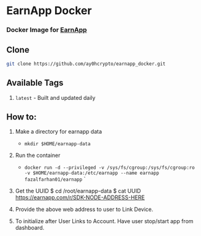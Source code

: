 # EarnApp Docker
### Docker Image for [EarnApp](https://earnapp.com)

## Clone
```BASH
git clone https://github.com/ay0hcrypto/earnapp_docker.git
```
## Available Tags
1. `latest` - Built and updated daily

## How to:

1. Make a directory for earnapp data
    - `mkdir $HOME/earnapp-data`
2. Run the container
    - `docker run -d --privileged -v /sys/fs/cgroup:/sys/fs/cgroup:ro -v $HOME/earnapp-data:/etc/earnapp --name earnapp fazalfarhan01/earnapp` `
3. Get the UUID
    $ cd /root/earnapp-data
    $ cat UUID
    https://earnapp.com/r/SDK-NODE-ADDRESS-HERE

4. Provide the above web address to user to Link Device.

5. To initialize after User Links to Account. Have user stop/start app from dashboard.
